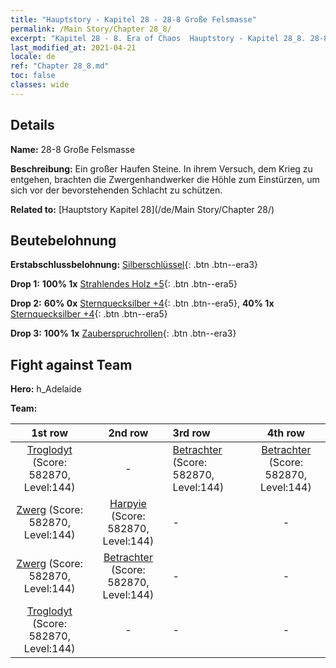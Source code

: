 ```yaml
---
title: "Hauptstory - Kapitel 28 - 28-8 Große Felsmasse"
permalink: /Main Story/Chapter 28_8/
excerpt: "Kapitel 28 - 8. Era of Chaos  Hauptstory - Kapitel 28_8. 28-8 Große Felsmasse"
last_modified_at: 2021-04-21
locale: de
ref: "Chapter 28_8.md"
toc: false
classes: wide
---
```


## Details

 **Name:** 28-8 Große Felsmasse

 **Beschreibung:** Ein großer Haufen Steine. In ihrem Versuch, dem Krieg zu entgehen, brachten die Zwergenhandwerker die Höhle zum Einstürzen, um sich vor der bevorstehenden Schlacht zu schützen.

 **Related to:** [Hauptstory Kapitel 28](/de/Main Story/Chapter 28/)

## Beutebelohnung

 **Erstabschlussbelohnung:** [Silberschlüssel](/de/Items/con_693/){: .btn .btn--era3}

 **Drop 1:** **100% 1x** [Strahlendes Holz +5](/de/Items/mat_97/){: .btn .btn--era5}

 **Drop 2:** **60% 0x** [Sternquecksilber +4](/de/Items/mat_91/){: .btn .btn--era5}, **40% 1x** [Sternquecksilber +4](/de/Items/mat_91/){: .btn .btn--era5}

 **Drop 3:** **100% 1x** [Zauberspruchrollen](/de/Items/con_694/){: .btn .btn--era3}


## Fight against Team
 **Hero:** h_Adelaide

 **Team:**


  | 1st row | 2nd row | 3rd row | 4th row |
  |:----:|:----:|:----|:----:|
  | [Troglodyt](/de/units/Troglodyte/) (Score: 582870, Level:144)  | - | [Betrachter](/de/units/Beholder/) (Score: 582870, Level:144)  | [Betrachter](/de/units/Beholder/) (Score: 582870, Level:144)  |
  | [Zwerg](/de/units/Dwarf/) (Score: 582870, Level:144)  | [Harpyie](/de/units/Harpy/) (Score: 582870, Level:144)  | - | - |
  | [Zwerg](/de/units/Dwarf/) (Score: 582870, Level:144)  | [Betrachter](/de/units/Beholder/) (Score: 582870, Level:144)  | - | - |
  | [Troglodyt](/de/units/Troglodyte/) (Score: 582870, Level:144)  | - | - | - |


